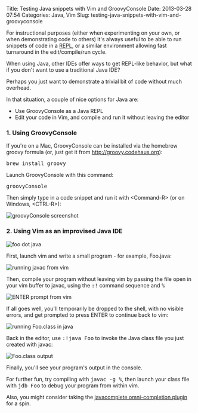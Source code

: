 Title: Testing Java snippets with Vim and GroovyConsole
Date: 2013-03-28 07:54
Categories: Java, Vim
Slug: testing-java-snippets-with-vim-and-groovyconsole

For instructional purposes (either when experimenting on your own, or when demonstrating code to others) it's always useful to be able to run snippets of code in a <a target="_blank" href="http://en.wikipedia.org/wiki/REPL">REPL</a>, or a similar environment allowing fast turnaround in the edit/compile/run cycle.

When using Java, other IDEs offer ways to get REPL-like behavior, but what if you don't want to use a traditional Java IDE?

Perhaps you just want to demonstrate a trivial bit of code without much overhead.

In that situation, a couple of nice options for Java are:

- Use GroovyConsole as a Java REPL
- Edit your code in Vim, and compile and run it without leaving the editor

### 1.  Using GroovyConsole

If you're on a Mac, GroovyConsole can be installed via the homebrew groovy formula (or, just get it from <a target="_blank" href="http://groovy.codehaus.org">http://groovy.codehaus.org</a>):

<pre>brew install groovy</pre>

Launch GroovyConsole with this command:

<pre>groovyConsole</pre>

Then simply type in a code snippet and run it with &lt;Command-R&gt; (or on Windows, &lt;CTRL-R&gt;):

![groovyConsole screenshot]({attach}images/groovyConsole.png)

### 2.  Using Vim as an improvised Java IDE

![foo dot java]({attach}images/vim/foo-dot-java.png)

First, launch vim and write a small program - for example, Foo.java:

![running javac from vim]({attach}images/vim/foo-javac.png)

Then, compile your program without leaving vim by passing the file open in your vim buffer to javac, using the <tt>:!</tt> command sequence and <tt>%</tt>

![ENTER prompt from vim]({attach}images/vim/foo-enter-to-continue.png)

If all goes well, you'll temporarily be dropped to the shell, with no visible errors, and get prompted to press ENTER to continue back to vim:

![running Foo.class in java]({attach}images/vim/java-foo.png)

Back in the editor, use <tt>:!java Foo</tt> to invoke the Java class file you just created with javac:

![Foo.class output]({attach}images/vim/output.png)

Finally, you'll see your program's output in the console.

For further fun, try compiling with <tt>javac -g %</tt>, then launch your class file with <tt>jdb Foo</tt> to debug your program from within vim.

Also, you might consider taking the <a target="_blank" href="http://www.vim.org/scripts/script.php?script_id=1785">javacomplete omni-completion plugin</a> for a spin.

